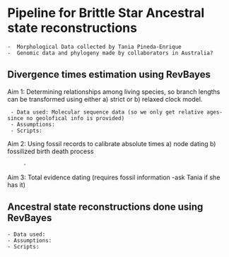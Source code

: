 # Pipeline for Brittle Star Ancestral state reconstructions
	-  Morphological Data collected by Tania Pineda-Enrique
	-  Genomic data and phylogeny made by collaborators in Australia?

## Divergence times estimation using RevBayes
Aim 1: Determining relationships among living species, so branch lengths can be transformed using either a) strict or b) relaxed clock model.
	 
	 - Data used: Molecular sequence data (so we only get relative ages-since no geolofical info is provided)
	 - Assumptions:
	 - Scripts:
	
Aim 2: Using fossil records to calibrate absolute times a) node dating b) fossilized birth death process
       
         - 

Aim 3: Total evidence dating (requires fossil information -ask Tania if she has it)

## Ancestral state reconstructions done using RevBayes
	- Data used:
	- Assumptions:
	- Scripts:


